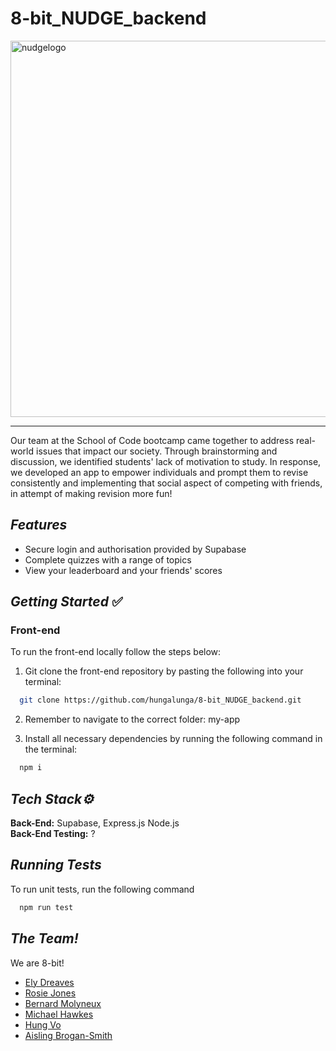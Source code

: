 # 8-bit_NUDGE_backend

<img width="602" alt="nudgelogo" src="https://github.com/hungalunga/8-bit_NUDGE/assets/127150103/adbd332a-588c-4d98-b0d2-387caa7c77e9">

---------------------------------------------------------------------

Our team at the School of Code bootcamp came together to address real-world issues that impact our society. Through brainstorming and discussion, we identified students' lack of motivation to study. In response, we developed an app to empower individuals and prompt them to revise consistently and implementing that social aspect of competing with friends, in attempt of making revision more fun!

## **_Features_**

- Secure login and authorisation provided by Supabase
- Complete quizzes with a range of topics
- View your leaderboard and your friends' scores

## **_Getting Started_** ✅

### **Front-end**

To run the front-end locally follow the steps below:

1. Git clone the front-end repository by pasting the following into your terminal:

```bash
  git clone https://github.com/hungalunga/8-bit_NUDGE_backend.git
```

2. Remember to navigate to the correct folder: my-app

3. Install all necessary dependencies by running the following command in the terminal:

```bash
  npm i
```

## **_Tech Stack⚙️_**
**Back-End:** Supabase, Express.js Node.js
</br>
**Back-End Testing:** ?
</br>

## **_Running Tests_**

To run unit tests, run the following command

```bash
  npm run test
```

## **_The Team!_**
We are 8-bit!

- [Ely Dreaves](https://github.com/SimplyEly)
- [Rosie Jones](https://github.com/rosiegracejones)
- [Bernard Molyneux](https://github.com/CitizenBabbage)
- [Michael Hawkes](https://github.com/octohmy)
- [Hung Vo](https://github.com/hungalunga)
- [Aisling Brogan-Smith](https://github.com/ashwantspizza)
